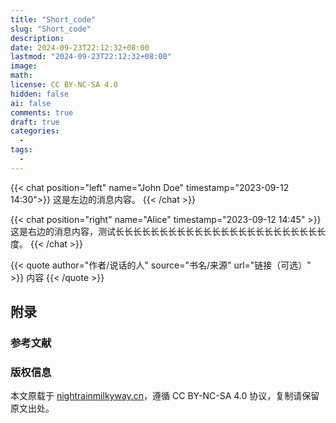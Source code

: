 ```yaml
---
title: "Short_code"
slug: "Short_code"
description: 
date: 2024-09-23T22:12:32+08:00
lastmod: "2024-09-23T22:12:32+08:00"
image: 
math: 
license: CC BY-NC-SA 4.0
hidden: false
ai: false
comments: true
draft: true
categories:
  - 
tags:
  - 
---
```



{{< chat position="left" name="John Doe" timestamp="2023-09-12 14:30">}}
这是左边的消息内容。
{{< /chat >}}

{{< chat position="right" name="Alice" timestamp="2023-09-12 14:45" >}} 
这是右边的消息内容，测试长长长长长长长长长长长长长长长长长长长长长长长长度。
{{< /chat >}}


{{< quote author="作者/说话的人" source="书名/来源" url="链接（可选）" >}}
内容
{{< /quote >}}



## 附录

### 参考文献

### 版权信息

本文原载于 [nightrainmilkyway.cn](https://nightrainmilkyway.cn)，遵循 CC BY-NC-SA 4.0 协议，复制请保留原文出处。

